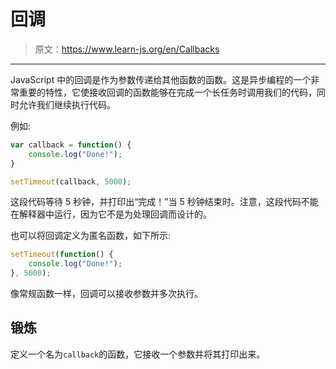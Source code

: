 # 回调

> 原文：<https://www.learn-js.org/en/Callbacks>

* * *

JavaScript 中的回调是作为参数传递给其他函数的函数。这是异步编程的一个非常重要的特性，它使接收回调的函数能够在完成一个长任务时调用我们的代码，同时允许我们继续执行代码。

例如:

```js
var callback = function() {
    console.log("Done!");
}

setTimeout(callback, 5000); 
```

这段代码等待 5 秒钟，并打印出“完成！”当 5 秒钟结束时。注意，这段代码不能在解释器中运行，因为它不是为处理回调而设计的。

也可以将回调定义为匿名函数，如下所示:

```js
setTimeout(function() {
    console.log("Done!");
}, 5000); 
```

像常规函数一样，回调可以接收参数并多次执行。

## 锻炼

定义一个名为`callback`的函数，它接收一个参数并将其打印出来。